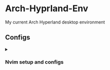 # Arch-Hyprland-Env
My current Arch Hyperland desktop environment


## Configs

<details>
  <summary> <h3> Nvim setup and configs </h3> </summary>
    <div>
      <h4>
        ThePrimeagen: 0 to LSP : Neovim RC From Scratch
        <br/>
        <a href="http://www.youtube.com/watch?feature=player_embedded&v=w7i4amO_zaE" target="_blank">
          <img src="http://img.youtube.com/vi/w7i4amO_zaE/0.jpg" alt="0 to LSP : Neovim RC From Scratch" width="340" height="255" />
        </a>
      </h4>
      <h4>
        TJ DeVries: Effective Neovim: Instant IDE
        <br/>
        <a href="http://www.youtube.com/watch?feature=player_embedded&v=stqUbv-5u2s" target="_blank">
          <img src="http://img.youtube.com/vi/stqUbv-5u2s/0.jpg" alt="Effective Neovim: Instant IDE" width="340" height="255"/>
        </a>
      </h4>
</details>




